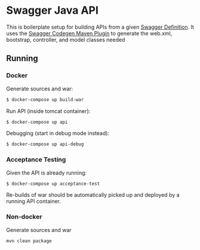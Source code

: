# Swagger Java API

This is boilerplate setup for building APIs from a given [Swagger Definition](api/src/main/resources/swagger.yaml).
It uses the [Swagger Codegen Maven Plugin](https://github.com/swagger-api/swagger-codegen/tree/master/modules/swagger-codegen-maven-plugin) to generate the web.xml, bootstrap, controller, and model classes needed

## Running

### Docker

Generate sources and war:
```bash
$ docker-compose up build-war
```

Run API (inside tomcat container):
```bash
$ docker-compose up api
```

Debugging (start in debug mode instead):
```bash
$ docker-compose up api-debug
```

### Acceptance Testing

Given the API is already running:
```bash
$ docker-compose up acceptance-test
```

Re-builds of war should be automatically picked up and deployed by a running API container.

### Non-docker

Generate sources and war
```bash
mvn clean package
```

